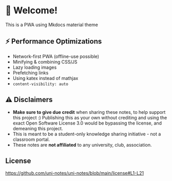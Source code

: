 # 👋 Welcome!

This is a PWA using Mkdocs material theme

## ⚡️ Performance Optimizations

- Network-first PWA (offline-use possible)
- Minifying & combining CSS/JS
- Lazy loading images
- Prefetching links
- Using katex instead of mathjax
- `content-visibility: auto`

## ⚠️ Disclaimers

- **Make sure to give due credit** when sharing these notes, to help support this project :) Publishing this as your own without crediting and using the exact Open Software License 3.0 would be bypassing the license, and demeaning this project.
- This is meant to be a student-only knowledge sharing initiative - not a classroom portal.
- These notes are **not affiliated** to any university, club, association.

## License

https://github.com/uni-notes/uni-notes/blob/main/license#L1-L21

